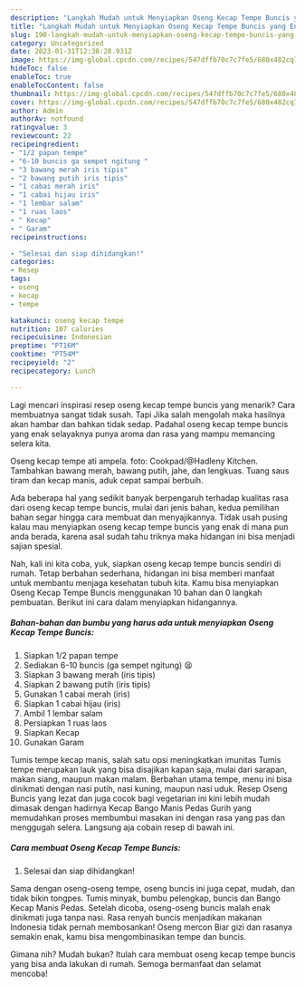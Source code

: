 ```yaml
---
description: "Langkah Mudah untuk Menyiapkan Oseng Kecap Tempe Buncis yang Enak"
title: "Langkah Mudah untuk Menyiapkan Oseng Kecap Tempe Buncis yang Enak"
slug: 190-langkah-mudah-untuk-menyiapkan-oseng-kecap-tempe-buncis-yang-enak
category: Uncategorized
date: 2023-01-31T12:38:28.931Z
image: https://img-global.cpcdn.com/recipes/547dffb70c7c7fe5/680x482cq70/oseng-kecap-tempe-buncis-foto-resep-utama.jpg
hideToc: false
enableToc: true
enableTocContent: false
thumbnail: https://img-global.cpcdn.com/recipes/547dffb70c7c7fe5/680x482cq70/oseng-kecap-tempe-buncis-foto-resep-utama.jpg
cover: https://img-global.cpcdn.com/recipes/547dffb70c7c7fe5/680x482cq70/oseng-kecap-tempe-buncis-foto-resep-utama.jpg
author: Admin
authorAv: notfound
ratingvalue: 3
reviewcount: 22
recipeingredient:
- "1/2 papan tempe"
- "6-10 buncis ga sempet ngitung "
- "3 bawang merah iris tipis"
- "2 bawang putih iris tipis"
- "1 cabai merah iris"
- "1 cabai hijau iris"
- "1 lembar salam"
- "1 ruas laos"
- " Kecap"
- " Garam"
recipeinstructions:

- "Selesai dan siap dihidangkan!"
categories:
- Resep
tags:
- oseng
- kecap
- tempe

katakunci: oseng kecap tempe 
nutrition: 107 calories
recipecuisine: Indonesian
preptime: "PT16M"
cooktime: "PT54M"
recipeyield: "2"
recipecategory: Lunch

---
```



Lagi mencari inspirasi resep oseng kecap tempe buncis yang menarik? Cara membuatnya sangat tidak susah. Tapi Jika salah mengolah maka hasilnya akan hambar dan bahkan tidak sedap. Padahal oseng kecap tempe buncis yang enak selayaknya punya aroma dan rasa yang mampu memancing selera kita.


Oseng kecap tempe ati ampela. foto: Cookpad/@Hadleny Kitchen. Tambahkan bawang merah, bawang putih, jahe, dan lengkuas. Tuang saus tiram dan kecap manis, aduk cepat sampai berbuih.

Ada beberapa hal yang sedikit banyak berpengaruh terhadap kualitas rasa dari oseng kecap tempe buncis, mulai dari jenis bahan, kedua pemilihan bahan segar hingga cara membuat dan menyajikannya. Tidak usah pusing kalau mau menyiapkan oseng kecap tempe buncis yang enak di mana pun anda berada, karena asal sudah tahu triknya maka hidangan ini bisa menjadi sajian spesial.


Nah, kali ini kita coba, yuk, siapkan oseng kecap tempe buncis sendiri di rumah. Tetap berbahan sederhana, hidangan ini bisa memberi manfaat untuk membantu menjaga kesehatan tubuh kita. Kamu bisa menyiapkan Oseng Kecap Tempe Buncis menggunakan 10 bahan dan 0 langkah pembuatan. Berikut ini cara dalam menyiapkan hidangannya.

<!--inarticleads1-->

##### Bahan-bahan dan bumbu yang harus ada untuk menyiapkan Oseng Kecap Tempe Buncis:

1. Siapkan 1/2 papan tempe
1. Sediakan 6-10 buncis (ga sempet ngitung) 😫
1. Siapkan 3 bawang merah (iris tipis)
1. Siapkan 2 bawang putih (iris tipis)
1. Gunakan 1 cabai merah (iris)
1. Siapkan 1 cabai hijau (iris)
1. Ambil 1 lembar salam
1. Persiapkan 1 ruas laos
1. Siapkan  Kecap
1. Gunakan  Garam


Tumis tempe kecap manis, salah satu opsi meningkatkan imunitas Tumis tempe merupakan lauk yang bisa disajikan kapan saja, mulai dari sarapan, makan siang, maupun makan malam. Berbahan utama tempe, menu ini bisa dinikmati dengan nasi putih, nasi kuning, maupun nasi uduk. Resep Oseng Buncis yang lezat dan juga cocok bagi vegetarian ini kini lebih mudah dimasak dengan hadirnya Kecap Bango Manis Pedas Gurih yang memudahkan proses membumbui masakan ini dengan rasa yang pas dan menggugah selera. Langsung aja cobain resep di bawah ini. 

<!--inarticleads2-->

##### Cara membuat Oseng Kecap Tempe Buncis:


1. Selesai dan siap dihidangkan!

Sama dengan oseng-oseng tempe, oseng buncis ini juga cepat, mudah, dan tidak bikin tongpes. Tumis minyak, bumbu pelengkap, buncis dan Bango Kecap Manis Pedas. Setelah dicoba, oseng-oseng buncis malah enak dinikmati juga tanpa nasi. Rasa renyah buncis menjadikan makanan Indonesia tidak pernah membosankan! Oseng mercon Biar gizi dan rasanya semakin enak, kamu bisa mengombinasikan tempe dan buncis. 

Gimana nih? Mudah bukan? Itulah cara membuat oseng kecap tempe buncis yang bisa anda lakukan di rumah. Semoga bermanfaat dan selamat mencoba!
